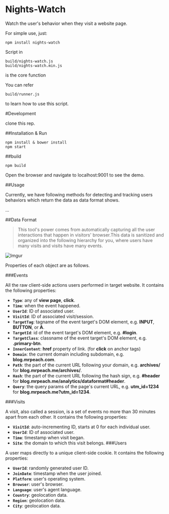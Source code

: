 Nights-Watch
============

Watch the user's behavior when they visit a website page.

For simple use, just:

    npm install nights-watch

Script in
    
    build/nights-watch.js
    build/nights-watch.min.js

is the core function

You can refer
    
    build/runner.js
    
to learn how to use this script.



#Development

clone this rep.

##Installation & Run

    npm install & bower install
    npm start

##build

    npm build

Open the browser and navigate to localhost:9001 to see the demo.

##Usage

Currently, we have following methods for detecting and tracking users behaviors which return the data as data format shows.

...

##Data Format
> This tool's power comes from automatically capturing all the user interactions that happen in visitors' browser.This data is sanitized and organized into the following hierarchy for you, where users have many visits and visits have many events.

![Imgur](http://i.imgur.com/puakWWX.png?1)

Properties of each object are as follows.

###Events

All the raw client-side actions users performed in target website. It contains the following properties:

* **`Type`**: any of **view page**, **click**.
* **`Time`**: when the event happened.
* **`UserId`**: ID of associated user.
* **`VisitId`**: ID of associated visit/session.
* **`TargetTag`**: tagname of the event target's DOM element, e.g. **INPUT**, **BUTTON**, or **A**.
* **`TargetId`**: id of the event target's DOM element, e.g. **#login**.
* **`TargetClass`**: classname of the event target's DOM element, e.g. **.primary-btn**.
* **`InnerContent`**: **href** property of link. (for **click** on anchor tags)
* **`Domain`**: the current domain including subdomain, e.g. **blog.mrpeach.com**.
* **`Path`**: the part of the current URL following your domain, e.g. **archives/** for **blog.mrpeach.me/archives/**.
* **`Hash`**: the part of the current URL following the hash sign, e.g. **#header** for **blog.mrpeach.me/analytics/dataformat#header**.
* **`Query`**: the query params of the page's current URL, e.g. **utm_id=1234** for **blog.mrpeach.me?utm_id=1234**.

###Visits

A visit, also called a session, is a set of events no more than 30 minutes apart from each other. It contains the following properties:

* **`VisitId`**: auto-incrementing ID, starts at 0 for each individual user.
* **`UserId`**: ID of associated user.
* **`Time`**: timestamp when visit began.
* **`Site`**: the domain to which this visit belongs.
###Users

A user maps directly to a unique client-side cookie. It contains the following properties:

* **`UserId`**: randomly generated user ID.
* **`JoinDate`**: timestamp when the user joined.
* **`Platform`**: user's operating system.
* **`Browser`**: user's browser.
* **`Language`**: user's agent language.
* **`Country`**: geolocation data.
* **`Region`**: geolocation data.
* **`City`**: geolocation data.
